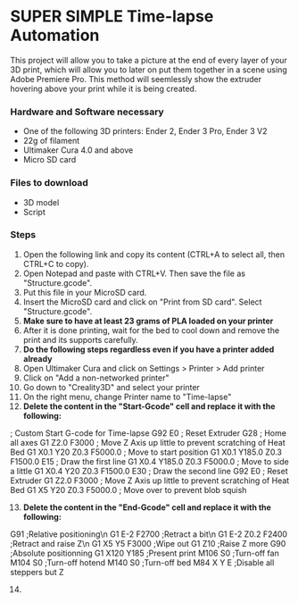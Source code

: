 # SUPER SIMPLE Time-lapse Automation

This project will allow you to take a picture at the end of every layer of your 3D print,
which will allow you to later on put them together in a scene using Adobe Premiere Pro.
This method will seemlessly show the extruder hovering above your print while it is being 
created. 

### Hardware and Software necessary

- One of the following 3D printers: Ender 2, Ender 3 Pro, Ender 3 V2
- 22g of filament
- Ultimaker Cura 4.0 and above
- Micro SD card

### Files to download

- 3D model
- Script

### Steps

1. Open the following link and copy its content (CTRL+A to select all, then CTRL+C to copy).
2. Open Notepad and paste with CTRL+V. Then save the file as "Structure.gcode".
3. Put this file in your MicroSD card.
4. Insert the MicroSD card and click on "Print from SD card". Select "Structure.gcode".
5. **Make sure to have at least 23 grams of PLA loaded on your printer**
6. After it is done printing, wait for the bed to cool down and remove the print and its supports carefully.
7. **Do the following steps regardless even if you have a printer added already**
8. Open Ultimaker Cura and click on Settings > Printer > Add printer
9. Click on "Add a non-networked printer"
10. Go down to "Creality3D" and select your printer
11. On the right menu, change Printer name to "Time-lapse"
12. **Delete the content in the "Start-Gcode" cell and replace it with the following:**

  ; Custom Start G-code for Time-lapse
  G92 E0 ; Reset Extruder
  G28 ; Home all axes
  G1 Z2.0 F3000 ; Move Z Axis up little to prevent scratching of Heat Bed
  G1 X0.1 Y20 Z0.3 F5000.0 ; Move to start position
  G1 X0.1 Y185.0 Z0.3 F1500.0 E15 ; Draw the first line
  G1 X0.4 Y185.0 Z0.3 F5000.0 ; Move to side a little
  G1 X0.4 Y20 Z0.3 F1500.0 E30 ; Draw the second line
  G92 E0 ; Reset Extruder
  G1 Z2.0 F3000 ; Move Z Axis up little to prevent scratching of Heat Bed
  G1 X5 Y20 Z0.3 F5000.0 ; Move over to prevent blob squish

13. **Delete the content in the "End-Gcode" cell and replace it with the following:**

G91 ;Relative positioning\n
G1 E-2 F2700 ;Retract a bit\n
G1 E-2 Z0.2 F2400 ;Retract and raise Z\n
G1 X5 Y5 F3000 ;Wipe out
G1 Z10 ;Raise Z more
G90 ;Absolute positionning
G1 X120 Y185 ;Present print
M106 S0 ;Turn-off fan
M104 S0 ;Turn-off hotend
M140 S0 ;Turn-off bed
M84 X Y E ;Disable all steppers but Z

14. 
